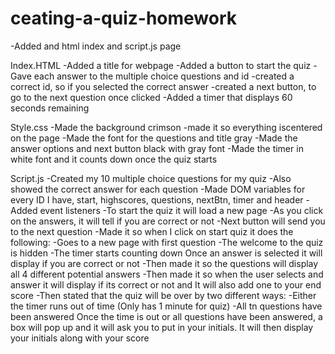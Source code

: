 # ceating-a-quiz-homework
-Added and html index and script.js page

Index.HTML
-Added a title for webpage
-Added a button to start the quiz
-Gave each answer to the multiple choice questions and id
-created a correct id, so if you selected the correct answer
-created a next button, to go to the next question once clicked
-Added a timer that displays 60 seconds remaining

Style.css
-Made the background crimson
-made it so everything iscentered on the page
-Made the font for the questions and title gray
-Made the answer options and next button black with gray font
-Made the timer in white font and it counts down once the quiz starts

Script.js
-Created my 10 multiple choice questions for my quiz
-Also showed the correct answer for each question
-Made DOM variables for every ID I have, start, highscores, questions, nextBtn, timer and header
-Added event listeners
    -To start the quiz it will load a new page
    -As you click on the answers, it will tell if you are correct or not
    -Next button will send you to the next question
-Made it so when I click on start quiz it does the following:
    -Goes to a new page with first question
    -The welcome to the quiz is hidden
    -The timer starts counting down
    Once an answer is selected it will display if you are correct or not
-Then made it so the questions will display all 4 different potential answers
-Then made it so when the user selects and answer it will display if its correct or not and It will also add one to your end score
-Then stated that the quiz will be over by two different ways:
    -Either the timer runs out of time (Only has 1 minute for quiz)
    -All tn questions have been answered
Once the time is out or all questions have been answered, a box will pop up and it will ask you to put in your initials. It will then display your initials along with your score
